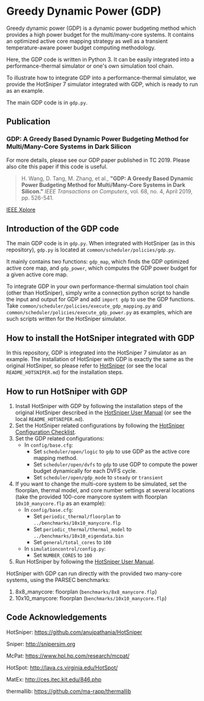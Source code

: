 # Greedy Dynamic Power (GDP)

Greedy dynamic power (GDP) is a dynamic power budgeting method which
provides a high power budget for the multi/many-core systems. It
contains an optimized active core mapping strategy as well as a
transient temperature-aware power budget computing methodology. 

Here, the GDP code is written in Python 3. It can
be easily integrated into a performance-thermal simulator or one's own
simulation tool chain. 

To illustrate how to integrate GDP into a performance-thermal simulator,
we provide the HotSniper 7 simulator integrated with GDP, which is ready
to run as an example. 

The main GDP code is in ```gdp.py```.

## Publication

### GDP: A Greedy Based Dynamic Power Budgeting Method for Multi/Many-Core Systems in Dark Silicon

For more details, please see our GDP paper published in TC 2019.
Please also cite this paper if this code is useful.

> H. Wang, D. Tang, M. Zhang, et al., **"GDP: A Greedy Based Dynamic
> Power Budgeting Method for Multi/Many-Core Systems in Dark
> Silicon."** *IEEE Transactions on Computers*, vol. 68, no. 4, April
> 2019, pp. 526-541.

[IEEE Xplore](https://ieeexplore.ieee.org/document/8493277) 

## Introduction of the GDP code
The main GDP code is in ```gdp.py```. When integrated with HotSniper
(as in this repository), ```gdp.py``` is located at ```common/scheduler/policies/gdp.py```.

It mainly contains two functions: ```gdp_map```, which finds the GDP
optimized active core map, and ```gdp_power```, which computes the GDP
power budget for a given active core map.

To integrate GDP in your own performance-thermal simulation tool
chain (other than HotSniper), simply write a connection python script to handle the input and
output for GDP and add ```import gdp``` to use the GDP functions. 
Take ```common/scheduler/policies/execute_gdp_mapping.py``` and ```common/scheduler/policies/execute_gdp_power.py``` as examples, which
are such scripts written for the HotSniper simulator. 

## How to install the HotSniper integrated with GDP

In this repository, GDP is integrated into the HotSniper 7 simulator as an example. The installation of
HotSniper with GDP is exactly the same as the original HotSniper, so
please refer to [HotSniper](https://github.com/anujpathania/HotSniper)
(or see the local ```README_HOTSNIPER.md```)
for the installation steps.


## How to run HotSniper with GDP

1. Install HotSniper with GDP by following the installation steps of
   the original HotSniper described in the [HotSniper User
   Manual](https://github.com/anujpathania/HotSniper#the-hotsniper-user-manual)
   (or see the local ```README_HOTSNIPER.md```).
2. Set the HotSniper related configurations by following the
   [HotSniper Configuration Checklist](https://github.com/anujpathania/HotSniper#configuration-checklist).
3. Set the GDP related configurations:
   - In ```config/base.cfg```:
	 - Set ```scheduler/open/logic``` to ```gdp``` to use GDP as
       the active core mapping method.
	 - Set ```scheduler/open/dvfs``` to ```gdp``` to use GDP to
       compute the power budget dynamically for each DVFS cycle. 
	 - Set ```scheduler/open/gdp_mode``` to ```steady``` or  ```transient```
4. If you want to change the multi-core system to be simulated, set
   the floorplan, thermal model, and core number settings at several
   locations (take the provided 100-core manycore system with
   floorplan ```10x10_manycore.flp``` as an example): 
   - In ```config/base.cfg```: 
	 - Set ```periodic_thermal/floorplan``` to ```../benchmarks/10x10_manycore.flp```
	 - Set ```periodic_thermal/thermal_model``` to ```../benchmarks/10x10_eigendata.bin```
	 - Set ```general/total_cores``` to ```100```
   - In ```simulationcontrol/config.py```: 
	 - Set ```NUMBER_CORES``` to ```100```
5. Run HotSniper by following the [HotSniper User Manual](https://github.com/anujpathania/HotSniper#the-hotsniper-user-manual).

HotSniper with GDP can run directly with the provided two many-core
systems, using the PARSEC benchmarks: 

1. 8x8\_manycore: floorplan (```benchmarks/8x8_manycore.flp```)
2. 10x10\_manycore: floorplan (```benchmarks/10x10_manycore.flp```)

## Code Acknowledgements

  HotSniper: <https://github.com/anujpathania/HotSniper>
  
  Sniper: <http://snipersim.org>
  
  McPat: https://www.hpl.hp.com/research/mcpat/
  
  HotSpot: <http://lava.cs.virginia.edu/HotSpot/>
  
  MatEx: http://ces.itec.kit.edu/846.php
  
  thermallib: https://github.com/ma-rapp/thermallib

